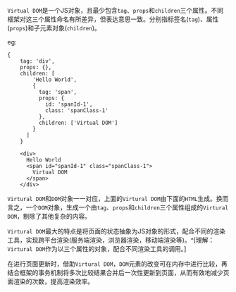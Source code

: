 `Virtual DOM`是一个JS对象，且最少包含`tag`、`props`和`children`三个属性。不同框架对这三个属性命名有所差异，但表达意思一致。分别指标签名(`tag`)、属性(`props`)和子元素对象(`children`)。

eg:
```
{
    tag: 'div',
    props: {},
    children: [
        'Hello World',
        {
          tag: 'span',
          props: {
            id: 'spanId-1',
            class: 'spanClass-1'
          },
          children: ['Virtual DOM']
        }
      ]
    }

    <div>
      Hello World
      <span id="spanId-1" class="spanClass-1">
        Virtual DOM
      </span>
    </div>
```


`Virtural DOM`和`DOM`对象一一对应，上面的`Virtural DOM`由下面的`HTML`生成。换而言之，一个`DOM`对象，生成一个由`tag`、`props`和`children`三个属性组成的`Virtural DOM`，剔除了其他复杂的内容。

`Virtural DOM`最大的特点是将页面的状态抽象为JS对象的形式，配合不同的渲染工具，实现跨平台渲染(服务端渲染，浏览器渲染，移动端渲染等)。^[理解：`Virtural DOM`作为以三个属性的对象，配合不同渲染工具的调用。]

在进行页面更新时，借助`Virtural DOM`，`DOM`元素的改变可在内存中进行比较，再结合框架的事务机制将多次比较结果合并后一次性更新到页面，从而有效地减少页面渲染的次数，提高渲染效率。